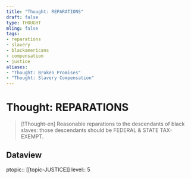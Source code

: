 ```yaml
---
title: "Thought: REPARATIONS"
draft: false
type: THOUGHT
mling: false
tags:
- reparations
- slavery
- blackamericans
- compensation
- justice
aliases:
- "Thought: Broken Promises"
- "Thought: Slavery Compensation"
---
```

# Thought: REPARATIONS
> [!Thought-en]
> Reasonable reparations to the descendants of black slaves: those descendants should be FEDERAL & STATE TAX-EXEMPT.

## Dataview
ptopic:: [[topic-JUSTICE]]
level:: 5
